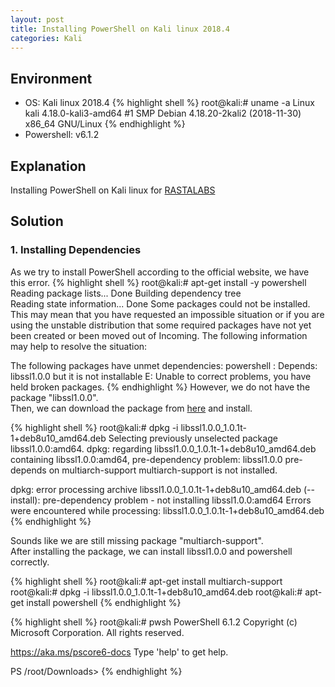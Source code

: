 ```yaml
---
layout: post
title: Installing PowerShell on Kali linux 2018.4
categories: Kali
---
```


## Environment
* OS: Kali linux 2018.4
{% highlight shell %}
root@kali:# uname -a
Linux kali 4.18.0-kali3-amd64 #1 SMP Debian 4.18.20-2kali2 (2018-11-30) x86_64 GNU/Linux
{% endhighlight %}
* Powershell: v6.1.2


## Explanation
Installing PowerShell on Kali linux for <a href="https://www.zeropointsecurity.co.uk/rastalabs/">RASTALABS</a>

## Solution
### 1. Installing Dependencies
As we try to install PowerShell according to the official website,
we have this error.
{% highlight shell %}
root@kali:# apt-get install -y powershell
Reading package lists... Done
Building dependency tree       
Reading state information... Done
Some packages could not be installed. This may mean that you have
requested an impossible situation or if you are using the unstable
distribution that some required packages have not yet been created
or been moved out of Incoming.
The following information may help to resolve the situation:

The following packages have unmet dependencies:
 powershell : Depends: libssl1.0.0 but it is not installable
E: Unable to correct problems, you have held broken packages.
{% endhighlight %}
However, we do not have the package "libssl1.0.0".<br>
Then, we can download the package from <a href="https://packages.debian.org/jessie/amd64/libssl1.0.0/download">here</a> and install.

{% highlight shell %}
root@kali:# dpkg -i libssl1.0.0_1.0.1t-1+deb8u10_amd64.deb 
Selecting previously unselected package libssl1.0.0:amd64.
dpkg: regarding libssl1.0.0_1.0.1t-1+deb8u10_amd64.deb containing libssl1.0.0:amd64, pre-dependency problem:
 libssl1.0.0 pre-depends on multiarch-support
  multiarch-support is not installed.

dpkg: error processing archive libssl1.0.0_1.0.1t-1+deb8u10_amd64.deb (--install):
 pre-dependency problem - not installing libssl1.0.0:amd64
Errors were encountered while processing:
 libssl1.0.0_1.0.1t-1+deb8u10_amd64.deb
{% endhighlight %}

Sounds like we are still missing package "multiarch-support".<br>
After installing the package, we can install libssl1.0.0 and powershell correctly.

{% highlight shell %}
root@kali:# apt-get install multiarch-support
root@kali:# dpkg -i libssl1.0.0_1.0.1t-1+deb8u10_amd64.deb
root@kali:# apt-get install powershell
{% endhighlight %}

{% highlight shell %}
root@kali:# pwsh
PowerShell 6.1.2
Copyright (c) Microsoft Corporation. All rights reserved.

https://aka.ms/pscore6-docs
Type 'help' to get help.

PS /root/Downloads>
{% endhighlight %}
